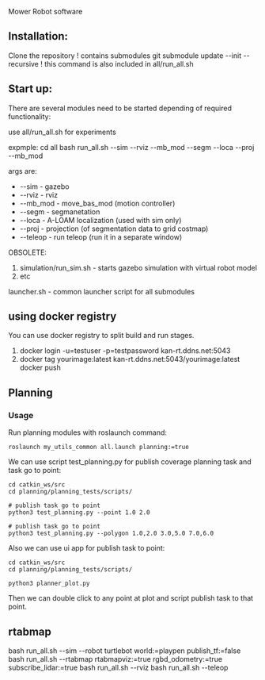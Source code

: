 Mower Robot software

Installation:
-----------------------
Clone the repository
! contains submodules
git submodule update --init --recursive
! this command is also included in all/run_all.sh

Start up:
-----------------------
There are several modules need to be started depending of required functionality:

use all/run_all.sh for experiments

expmple:
cd all
bash run_all.sh --sim --rviz --mb_mod --segm --loca --proj --mb_mod

args are:
- --sim   - gazebo
- --rviz  - rviz
- --mb_mod - move_bas_mod (motion controller)
- --segm  - segmanetation
- --loca  - A-LOAM localization (used with sim only)
- --proj  - projection (of segmentation data to grid costmap)
- --teleop - run teleop (run it in a separate window)

OBSOLETE: 
1. simulation/run_sim.sh  - starts gazebo simulation with virtual robot model
2. etc

launcher.sh - common launcher script for all submodules

using docker registry
------------------------
You can use docker registry to split build and run stages. 
1. docker login -u=testuser -p=testpassword kan-rt.ddns.net:5043
2. docker tag yourimage:latest kan-rt.ddns.net:5043/yourimage:latest
docker push

Planning
------------------------
### Usage
Run planning modules with roslaunch command: 
```
roslaunch my_utils_common all.launch planning:=true
```

We can use script test_planning.py for publish coverage planning task and task go to point:
```
cd catkin_ws/src
cd planning/planning_tests/scripts/

# publish task go to point
python3 test_planning.py --point 1.0 2.0

# publish task go to point
python3 test_planning.py --polygon 1.0,2.0 3.0,5.0 7.0,6.0
```

Also we can use ui app for publish task to point:
```
cd catkin_ws/src
cd planning/planning_tests/scripts/

python3 planner_plot.py
```

Then we can double click to any point at plot and script publish task to that point.


rtabmap
--------------------------
bash run_all.sh --sim --robot turtlebot world:=playpen publish_tf:=false
bash run_all.sh --rtabmap rtabmapviz:=true rgbd_odometry:=true subscribe_lidar:=true
bash run_all.sh --rviz
bash run_all.sh --teleop

